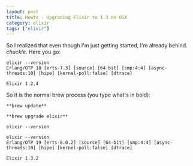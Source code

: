 ```yaml
---
layout: post
title: Howto - Upgrading Elixir to 1.3 on OSX
category: elixir
tags: ["elixir"]
---
```

So I realized that even though I'm just getting started, I'm already behind.  *chuckle*.  Here you go:

    elixir --version
    Erlang/OTP 18 [erts-7.3] [source] [64-bit] [smp:4:4] [async-threads:10] [hipe] [kernel-poll:false] [dtrace]

    Elixir 1.2.4
  
So it is the normal brew process (you type what's in bold):

    **brew update**
  
    **brew upgrade elixir**
  
    elixir --version
  
    elixir --version
    Erlang/OTP 19 [erts-8.0.2] [source] [64-bit] [smp:4:4] [async-threads:10] [hipe] [kernel-poll:false] [dtrace]

    Elixir 1.3.2  
